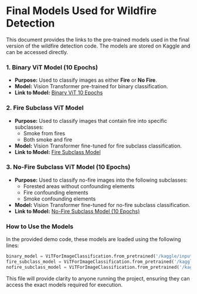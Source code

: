 # Final Models Used for Wildfire Detection

This document provides the links to the pre-trained models used in the final version of the wildfire detection code. The models are stored on Kaggle and can be accessed directly.

### 1. **Binary ViT Model (10 Epochs)**

- **Purpose:** Used to classify images as either **Fire** or **No Fire**.
- **Model:** Vision Transformer pre-trained for binary classification.
- **Link to Model:** [Binary ViT 10 Epochs](https://www.kaggle.com/datasets/aaryamahajanpabha/capstone-models?select=Binary_VIT_10epochs)

### 2. **Fire Subclass ViT Model**

- **Purpose:** Used to classify images that contain fire into specific subclasses:
  - Smoke from fires
  - Both smoke and fire
- **Model:** Vision Transformer fine-tuned for fire subclass classification.
- **Link to Model:** [Fire Subclass Model](https://www.kaggle.com/datasets/aaryamahajanpabha/capstone-models?select=fire_subclass_model_VIT)

### 3. **No-Fire Subclass ViT Model (10 Epochs)**

- **Purpose:** Used to classify no-fire images into the following subclasses:
  - Forested areas without confounding elements
  - Fire confounding elements
  - Smoke confounding elements
- **Model:** Vision Transformer fine-tuned for no-fire subclass classification.
- **Link to Model:** [No-Fire Subclass Model (10 Epochs)](https://www.kaggle.com/datasets/aaryamahajanpabha/capstone-models?select=nofire_subclass_model_VIT_10epochs)

### How to Use the Models

In the provided demo code, these models are loaded using the following lines:
```python
binary_model = ViTForImageClassification.from_pretrained('/kaggle/input/capstone-models/Binary_VIT_10epochs/Binary_VIT_10epochs')
fire_subclass_model = ViTForImageClassification.from_pretrained('/kaggle/input/capstone-models/fire_subclass_model_VIT/fire_subclass_model_VIT')
nofire_subclass_model = ViTForImageClassification.from_pretrained('/kaggle/input/10epochs-nofiremodel/nofire_subclass_model_VIT_10epochs')
```
This file will provide clarity to anyone running the project, ensuring they can access the exact models required for execution.
